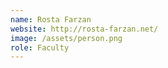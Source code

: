 ```yaml
---
name: Rosta Farzan
website: http://rosta-farzan.net/
image: /assets/person.png
role: Faculty
---
```

